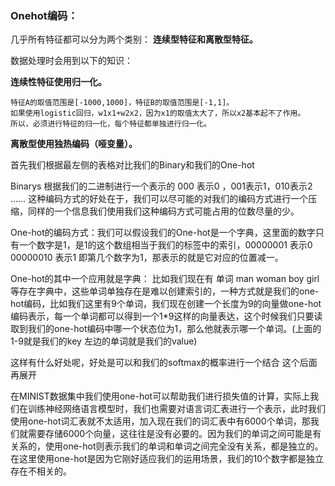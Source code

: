 ### Onehot编码：

几乎所有特征都可以分为两个类别： __连续型特征和离散型特征。__

数据处理时会用到以下的知识：

__连续性特征使用归一化。__

    特征A的取值范围是[-1000,1000]，特征B的取值范围是[-1,1]。
    如果使用logistic回归，w1x1+w2x2，因为x1的取值太大了，所以x2基本起不了作用。
    所以，必须进行特征的归一化，每个特征都单独进行归一化。

__离散型使用独热编码（哑变量）。__


首先我们根据最左侧的表格对比我们的Binary和我们的One-hot

Binarys 根据我们的二进制进行一个表示的 000 表示0  ，001表示1，010表示2 ……  这种编码方式的好处在于，我们可以尽可能的对我们的编码方式进行一个压缩，同样的一个信息我们使用我们这种编码方式可能占用的位数尽量的少。
 
One-hot的编码方式：我们可以假设我们的One-hot是一个字典，这里面的数字只有一个数字是1，是1的这个数组相当于我们的标签中的索引，00000001 表示0 00000010 表示1 即第几个数字为1，那表示的就是它对应的位置减一。

One-hot的其中一个应用就是字典：
比如我们现在有 单词 man woman boy girl等存在字典中，这些单词单独存在是难以创建索引的，一种方式就是我们的one-hot编码，比如我们这里有9个单词，我们现在创建一个长度为9的向量做one-hot编码表示，每一个单词都可以得到一个1*9这样的向量表达，这个时候我们只要读取到我们的one-hot编码中哪一个状态位为1，那么他就表示哪一个单词。(上面的1-9就是我们的key 左边的单词就是我们的value)

这样有什么好处呢，好处是可以和我们的softmax的概率进行一个结合 这个后面再展开

在MINIST数据集中我们使用one-hot可以帮助我们进行损失值的计算，实际上我们在训练神经网络语言模型时，我们也需要对语言词汇表进行一个表示，此时我们使用one-hot词汇表就不太适用，加入现在我们的词汇表中有6000个单词，那我们就需要存储6000个向量，这往往是没有必要的。因为我们的单词之间可能是有关系的，使用one-hot则表示我们的单词和单词之间完全没有关系，都是独立的。在这里使用one-hot是因为它刚好适应我们的运用场景，我们的10个数字都是独立存在不相关的。




